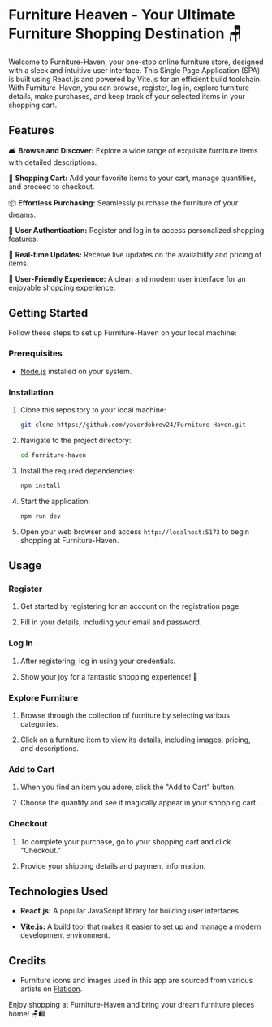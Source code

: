# Furniture Heaven - Your Ultimate Furniture Shopping Destination 🪑

Welcome to Furniture-Haven, your one-stop online furniture store, designed with a sleek and intuitive user interface. This Single Page Application (SPA) is built using React.js and powered by Vite.js for an efficient build toolchain. With Furniture-Haven, you can browse, register, log in, explore furniture details, make purchases, and keep track of your selected items in your shopping cart.

## Features

🛋 **Browse and Discover:** Explore a wide range of exquisite furniture items with detailed descriptions.

🛒 **Shopping Cart:** Add your favorite items to your cart, manage quantities, and proceed to checkout.

📦 **Effortless Purchasing:** Seamlessly purchase the furniture of your dreams.

🔐 **User Authentication:** Register and log in to access personalized shopping features.

📣 **Real-time Updates:** Receive live updates on the availability and pricing of items.

🧹 **User-Friendly Experience:** A clean and modern user interface for an enjoyable shopping experience.

## Getting Started

Follow these steps to set up Furniture-Haven on your local machine:

### Prerequisites

- [Node.js](https://nodejs.org/) installed on your system.

### Installation

1. Clone this repository to your local machine:

   ```bash
   git clone https://github.com/yavordobrev24/Furniture-Haven.git
   ```

2. Navigate to the project directory:

   ```bash
   cd furniture-haven
   ```

3. Install the required dependencies:

   ```bash
   npm install
   ```

4. Start the application:

   ```bash
   npm run dev
   ```

5. Open your web browser and access `http://localhost:5173` to begin shopping at Furniture-Haven.

## Usage

### Register

1. Get started by registering for an account on the registration page.

2. Fill in your details, including your email and password.

### Log In

1. After registering, log in using your credentials.

2. Show your joy for a fantastic shopping experience! 🎉

### Explore Furniture

1. Browse through the collection of furniture by selecting various categories.

2. Click on a furniture item to view its details, including images, pricing, and descriptions.

### Add to Cart

1. When you find an item you adore, click the "Add to Cart" button.

2. Choose the quantity and see it magically appear in your shopping cart.

### Checkout

1. To complete your purchase, go to your shopping cart and click "Checkout."

2. Provide your shipping details and payment information.

## Technologies Used

- **React.js:** A popular JavaScript library for building user interfaces.

- **Vite.js:** A build tool that makes it easier to set up and manage a modern development environment.

## Credits

- Furniture icons and images used in this app are sourced from various artists on [Flaticon](https://www.flaticon.com/).

Enjoy shopping at Furniture-Haven and bring your dream furniture pieces home! 🪑🛍️
